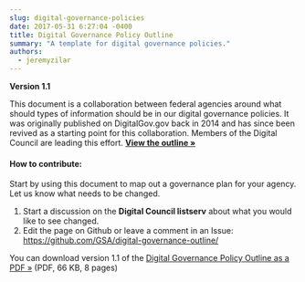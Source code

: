 ```yaml
---
slug: digital-governance-policies
date: 2017-05-31 6:27:04 -0400
title: Digital Governance Policy Outline
summary: "A template for digital governance policies."
authors:
  - jeremyzilar
---
```


**Version 1.1**

This document is a collaboration between federal agencies around what should types of information should be in our digital governance policies. It was originally published on DigitalGov.gov back in 2014 and has since been revived as a starting point for this collaboration. Members of the Digital Council are leading this effort. [**View the outline »**](https://github.com/GSA/digital-governance-outline/blob/master/outline.md)

#### How to contribute:

Start by using this document to map out a governance plan for your agency. Let us know what needs to be changed.

1. Start a discussion on the **Digital Council listserv** about what you would like to see changed.
2. Edit the page on Github or leave a comment in an Issue: <https://github.com/GSA/digital-governance-outline/>

You can download version 1.1 of the [Digital Governance Policy Outline as a PDF »](https://s3.amazonaws.com/digitalgov/_legacy-img/2017/05/OutlineDigitalGovernancePolicy.pdf) (PDF, 66 KB, 8 pages)
